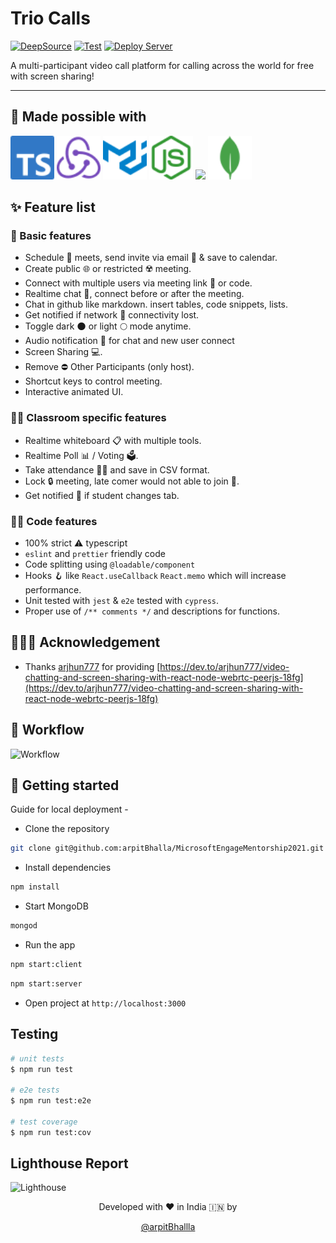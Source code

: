 # Trio Calls

[![DeepSource](https://deepsource.io/gh/arpitBhalla/MicrosoftEngageMentorship2021.svg/?label=resolved+issues&show_trend=true&token=qkGeZPDLrtbe0wdM5TdpQsLV)](https://deepsource.io/gh/arpitBhalla/MicrosoftEngageMentorship2021/?ref=repository-badge) [![Test](https://github.com/arpitBhalla/MicrosoftEngageMentorship2021/actions/workflows/test.yaml/badge.svg)](https://github.com/arpitBhalla/MicrosoftEngageMentorship2021/actions/workflows/test.yaml) [![Deploy Server](https://github.com/arpitBhalla/MicrosoftEngageMentorship2021/actions/workflows/deploy.yml/badge.svg)](https://github.com/arpitBhalla/MicrosoftEngageMentorship2021/actions/workflows/deploy.yml)

A multi-participant video call platform for calling across the world for free with screen sharing!

---

## 🤞 Made possible with

<div>
<img src='assets/typescript.svg' width='70'>
<img src='assets/redux.svg' width='70'>
<img src='assets/mui.svg' width='70'>
<img src='assets/node.svg' width='70'>
<img src='https://cdn.iconscout.com/icon/free/png-256/google-cloud-2038785-1721675.png' width='70'>
<img src='assets/mongo.svg' width='70'>
</div>

## ✨ Feature list

### 🥅 Basic features

- Schedule 📅 meets, send invite via email 📩 & save to calendar.
- Create public 🌐 or restricted ☢️ meeting.
- Connect with multiple users via meeting link 🔗 or code.
- Realtime chat 💬, connect before or after the meeting.
- Chat in github like markdown. insert tables, code snippets, lists.
- Get notified if network 📶 connectivity lost.
- Toggle dark 🌑 or light 🌕 mode anytime.
- Audio notification 🔔 for chat and new user connect
- Screen Sharing 💻.
- Remove ⛔ Other Participants (only host).
- Shortcut keys to control meeting.
- Interactive animated UI.

### 🧑‍🎓 Classroom specific features

- Realtime whiteboard 📋 with multiple tools.
- Realtime Poll 📊 / Voting 🗳️.
- Take attendance 🙋‍♂️ and save in CSV format.
- Lock 🔒 meeting, late comer would not able to join 🚫.
- Get notified 👀 if student changes tab.

### 👨‍💻 Code features

- 100% strict ⚠️ typescript
- `eslint` and `prettier` friendly code
- Code splitting using `@loadable/component`
- Hooks 🪝 like `React.useCallback` `React.memo` which will increase performance.
- Unit tested with `jest` & `e2e` tested with `cypress`.
- Proper use of `/** comments */` and descriptions for functions.

## 🙇🏻‍♂️ Acknowledgement

- Thanks [arjhun777](https://dev.to/arjhun777) for providing [https://dev.to/arjhun777/video-chatting-and-screen-sharing-with-react-node-webrtc-peerjs-18fg](https://dev.to/arjhun777/video-chatting-and-screen-sharing-with-react-node-webrtc-peerjs-18fg)

## 🚧 Workflow

![Workflow](https://user-images.githubusercontent.com/55053424/125153081-1a12ef00-e16f-11eb-9da1-1f4481af451d.png)

## 🚀 Getting started

Guide for local deployment -

- Clone the repository

```bash
git clone git@github.com:arpitBhalla/MicrosoftEngageMentorship2021.git
```

- Install dependencies

```bash
npm install
```

- Start MongoDB

```bash
mongod
```

- Run the app

```bash
npm start:client
```

```bash
npm start:server
```

- Open project at `http://localhost:3000`

## Testing

```bash
# unit tests
$ npm run test

# e2e tests
$ npm run test:e2e

# test coverage
$ npm run test:cov

```

## Lighthouse Report

![Lighthouse](https://user-images.githubusercontent.com/55053424/125126171-51a27c80-e118-11eb-9aee-96787d5ea749.png)

<div align="center">
Developed with ❤️ in India 🇮🇳 by

[@arpitBhallla](https://github.com/arpitBhalla)

</div>
